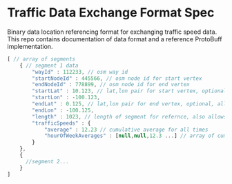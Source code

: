 # Traffic Data Exchange Format Spec

Binary data location referencing format for exchanging traffic speed data. This repo contains documentation of data format and a reference ProtoBuff implementation.

```javascript
[ // array of segments
    { // segment 1 data
        "wayId" : 112233, // osm way id
        "startNodeId" : 445566, // osm node id for start vertex
        "endNodeId" : 778899, // osm node id for end vertex
        "startLat" : 10.123, // lat,lon pair for start vertex, optional, allows matching when node references change
        "startLon" : -100.123,
        "endLat" : 0.125, // lat,lon pair for end vertex, optional, allows matching when node references change
        "endLon" : -100.125,
        "length" : 1023, // length of segment for refernce, also allows comparison as OSM changes
        "trafficSpeeds" : {
            "average" : 12.23 // cumulative average for all times
            "hourOfWeekAverages" : [null,null,12.3 ...] // array of cumulative average by hour of week (Monday Midnight GMT is "hour zero". Nulls represent times with insufficent coverage, fall back to average)
        }
    },
    {
      //segment 2...
    }
]
```
